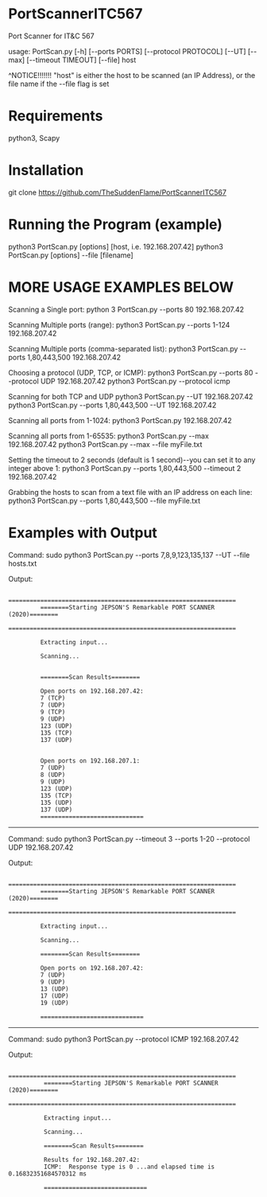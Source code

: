 # PortScannerITC567
Port Scanner for IT&C 567

usage: PortScan.py [-h] [--ports PORTS] [--protocol PROTOCOL] [--UT] [--max] [--timeout TIMEOUT] [--file] host

^NOTICE!!!!!!!  "host" is either the host to be scanned (an IP Address), or the file name if the --file flag is set

Requirements
====================
python3, Scapy

Installation
====================
git clone https://github.com/TheSuddenFlame/PortScannerITC567

Running the Program (example)
====================
python3 PortScan.py [options] [host, i.e. 192.168.207.42]
python3 PortScan.py [options] --file [filename]



MORE USAGE EXAMPLES BELOW
=========================================================

Scanning a Single port:
    python 3 PortScan.py --ports 80 192.168.207.42

Scanning Multiple ports (range):
    python3 PortScan.py --ports 1-124 192.168.207.42
    
Scanning Multiple ports (comma-separated list):
    python3 PortScan.py --ports 1,80,443,500 192.168.207.42
    
Choosing a protocol (UDP, TCP, or ICMP):
    python3 PortScan.py --ports 80 --protocol UDP 192.168.207.42
    python3 PortScan.py --protocol icmp
    
Scanning for both TCP and UDP
    python3 PortScan.py --UT 192.168.207.42
    python3 PortScan.py --ports 1,80,443,500 --UT 192.168.207.42

Scanning all ports from 1-1024:
    python3 PortScan.py 192.168.207.42

Scanning all ports from 1-65535:
    python3 PortScan.py --max 192.168.207.42
    python3 PortScan.py --max --file myFile.txt
    
Setting the timeout to 2 seconds (default is 1 second)--you can set it to any integer above 1:
    python3 PortScan.py --ports 1,80,443,500 --timeout 2 192.168.207.42 
    
Grabbing the hosts to scan from a text file with an IP address on each line:
    python3 PortScan.py --ports 1,80,443,500 --file myFile.txt
    
    

Examples with Output
=========================================================
 
Command: sudo python3 PortScan.py --ports 7,8,9,123,135,137 --UT --file hosts.txt

Output:

             ================================================================
             ========Starting JEPSON'S Remarkable PORT SCANNER (2020)========
             ================================================================

             Extracting input...

             Scanning...


             ========Scan Results========

             Open ports on 192.168.207.42:
             7 (TCP)
             7 (UDP)
             9 (TCP)
             9 (UDP)
             123 (UDP)
             135 (TCP)
             137 (UDP)


             Open ports on 192.168.207.1:
             7 (UDP)
             8 (UDP)
             9 (UDP)
             123 (UDP)
             135 (TCP)
             135 (UDP)
             137 (UDP)
             =============================
 
 ___________________________________________________________________________________________________________________
 Command: sudo python3 PortScan.py --timeout 3 --ports 1-20 --protocol UDP 192.168.207.42
 
 Output: 
 
             ================================================================
             ========Starting JEPSON'S Remarkable PORT SCANNER (2020)========
             ================================================================

             Extracting input...

             Scanning...

             ========Scan Results========

             Open ports on 192.168.207.42:
             7 (UDP)
             9 (UDP)
             13 (UDP)
             17 (UDP)
             19 (UDP)

             =============================

___________________________________________________________________________________________________________________
Command: sudo python3 PortScan.py --protocol ICMP 192.168.207.42

Output:

              ================================================================
              ========Starting JEPSON'S Remarkable PORT SCANNER (2020)========
              ================================================================

              Extracting input...

              Scanning...

              ========Scan Results========

              Results for 192.168.207.42:
              ICMP:  Response type is 0 ...and elapsed time is 0.16832351684570312 ms

              =============================

    
